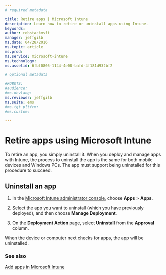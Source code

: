 ```yaml
---
# required metadata

title: Retire apps | Microsoft Intune
description: Learn how to retire or uninstall apps using Intune.
keywords:
author: robstackmsft
manager: jeffgilb
ms.date: 04/28/2016
ms.topic: article
ms.prod:
ms.service: microsoft-intune
ms.technology:
ms.assetid: 6fbf0805-1144-4e08-bafd-4f181d932bf2

# optional metadata

#ROBOTS:
#audience:
#ms.devlang:
ms.reviewer: jeffgilb
ms.suite: ems
#ms.tgt_pltfrm:
#ms.custom:

---
```


# Retire apps using Microsoft Intune

To retire an app, you simply uninstall it. When you deploy and manage apps with Intune, the process to uninstall the app is the same for both mobile devices and Windows PCs. The app must support being uninstalled for this procedure to succeed.

## Uninstall an app

1.  In the [Microsoft Intune administrator console](https://manage.microsoft.com), choose **Apps** &gt; **Apps**.

2.  Select the app you want to uninstall (which you have previously deployed), and then choose **Manage Deployment**.

3.  On the **Deployment Action** page, select **Uninstall** from the **Approval** column.

When the device or computer next checks for apps, the app will be uninstalled.

### See also
[Add apps in Microsoft Intune](add-apps.md)

